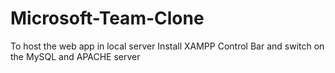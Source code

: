 # Microsoft-Team-Clone
To host the web app in local server
Install XAMPP Control Bar and switch on the MySQL and APACHE server
